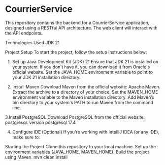 # CourrierService
This repository contains the backend for a CourrierService application, designed using a RESTful API architecture. The  web client will interact with the API endpoints.

Technologies Used
JDK 21

Project Setup
To start the project, follow the setup instructions below:


1. Set up Java Development Kit (JDK) 21
Ensure that JDK 21 is installed on your system. If you don't have it, you can download it from Oracle's official website.
Set the JAVA_HOME environment variable to point to your JDK 21 installation directory.

2. Install Maven
Download Maven from the official website: Apache Maven.
Extract the archive to a directory of your choice.
Set the MAVEN_HOME environment variable to the Maven installation directory.
Add Maven’s bin directory to your system's PATH to run Maven from the command line.

3.Install PostgreSQL
Download PostgreSQL from the official website: postgresql.
version postgresql 17.4

4. Configure IDE (Optional)
If you're working with IntelliJ IDEA (or any IDE), make sure to:

Starting the Project
Clone this repository to your local machine.
Set up the environment variables (JAVA_HOME, MAVEN_HOME).
Build the project using Maven.
mvn clean install
